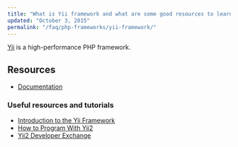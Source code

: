 ```yaml
---
title: "What is Yii framework and what are some good resources to learn it?"
updated: "October 3, 2015"
permalink: "/faq/php-frameworks/yii-framework/"
---
```


[Yii](http://www.yiiframework.com/) is a high-performance PHP framework.

## Resources

* [Documentation](http://www.yiiframework.com/doc/)

### Useful resources and tutorials
* [Introduction to the Yii Framework](http://code.tutsplus.com/articles/introduction-to-the-yii-framework--cms-20948)
* [How to Program With Yii2](http://code.tutsplus.com/series/how-to-program-with-yii2)
* [Yii2 Developer Exchange](http://yii2x.com/)
